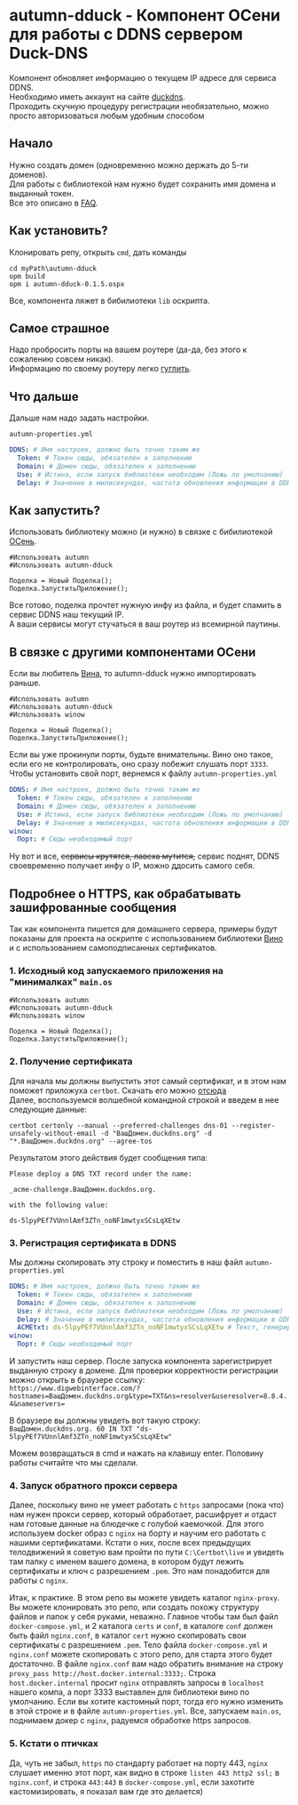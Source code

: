 # autumn-dduck - Компонент ОСени для работы с DDNS сервером Duck-DNS

Компонент обновляет информацию о текущем IP адресе для сервиса DDNS.  
Необходимо иметь аккаунт на сайте [duckdns](https://www.duckdns.org).  
Проходить скучную процедуру регистрации необязательно, можно просто авторизоваться любым удобным способом

## Начало

Нужно создать домен (одновременно можно держать до 5-ти доменов).  
Для работы с библиотекой нам нужно будет сохранить имя домена и выданный токен.  
Все это описано в [FAQ](https://www.duckdns.org/faqs.jsp).

## Как установить?

Клонировать репу, открыть `cmd`, дать команды

```batch
cd myPath\autumn-dduck
opm build
opm i autumn-dduck-0.1.5.ospx
```

Все, компонента ляжет в бибилиотеки `lib` оскрипта.

## Самое страшное

Надо пробросить порты на вашем роутере (да-да, без этого к сожалению совсем никак).  
Информацию по своему роутеру легко [гуглить](https://yandex.kz/search/?text=как+пробросить+порты+на+роутере+на+модеме+%25МойМодем%25&lr=162&clid=2378387-1&win=571).

## Что дальше

Дальше нам надо задать настройки.

`autumn-properties.yml`

```yaml
DDNS: # Имя настроек, должно быть точно таким же
  Token: # Токен сюды, обязателен к заполнению
  Domain: # Домен сюды, обязателен к заполнению
  Use: # Истина, если запуск библиотеки необходим (Ложь по умолчанию)
  Delay: # Значение в милисекундах, частота обновления информации в DDNS (300000мс по умолчанию)
```

## Как запустить?

Использовать библиотеку можно (и нужно) в связке с бибилиотекой [ОСень](https://github.com/nixel2007/autumn).

```bsl
#Использовать autumn
#Использовать autumn-dduck

Поделка = Новый Поделка();
Поделка.ЗапуститьПриложение();
```

Все готово, поделка прочтет нужную инфу из файла, и будет спамить в сервис DDNS наш текущий IP.  
А ваши сервисы могут стучаться в ваш роутер из всемирной паутины.

## В связке с другими компонентами ОСени

Если вы любитель [Вина](https://github.com/autumn-library/winow), то autumn-dduck нужно импортировать раньше.

```bsl
#Использовать autumn
#Использовать autumn-dduck
#Использовать winow

Поделка = Новый Поделка();
Поделка.ЗапуститьПриложение();
```

Если вы уже прокинули порты, будьте внимательны. Вино оно такое, если его не контролировать, оно сразу побежит слушать порт `3333`.  
Чтобы установить свой порт, вернемся к файлу `autumn-properties.yml`

```yaml
DDNS: # Имя настроек, должно быть точно таким же
  Token: # Токен сюды, обязателен к заполнению
  Domain: # Домен сюды, обязателен к заполнению
  Use: # Истина, если запуск библиотеки необходим (Ложь по умолчанию)
  Delay: # Значение в милисекундах, частота обновления информации в DDNS (300000мс по умолчанию)
winow:
  Порт: # Сюды необходимый порт
```

Ну вот и все, ~~сервисы крутятся, лавеха мутится,~~ сервис поднят, DDNS своевременно получает инфу о IP, можно ддосить самого себя.

## Подробнее о HTTPS, как обрабатывать зашифрованные сообщения

Так как компонента пишется для домашнего сервера, примеры будут показаны для проекта на оскрипте с использованием библиотеки [Вино](https://github.com/autumn-library/winow) и с использованием самоподписанных сертификатов.  

### 1. Исходный код запускаемого приложения на "минималках" `main.os`

```bsl
#Использовать autumn
#Использовать autumn-dduck
#Использовать winow

Поделка = Новый Поделка();
Поделка.ЗапуститьПриложение();
```

### 2. Получение сертификата

Для начала мы должны выпустить этот самый сертификат, и в этом нам поможет приложуха `certbot`. Скачать его можно [отсюда](https://certbot.eff.org/instructions?ws=other&os=windows)  
Далее, воспользуемся волшебной командной строкой и введем в нее следующие данные:

```batch
certbot certonly --manual --preferred-challenges dns-01 --register-unsafely-without-email -d "ВашДомен.duckdns.org" -d "*.ВашДомен.duckdns.org" --agree-tos
```

Результатом этого действия будет сообщения типа:

```batch
Please deploy a DNS TXT record under the name:

_acme-challenge.ВашДомен.duckdns.org.

with the following value:

ds-5lpyPEf7VUnnlAmf3ZTn_noNF1mwtyxSCsLqXEtw
```

### 3. Регистрация сертификата в DDNS

Мы должны скопировать эту строку и поместить в наш файл `autumn-properties.yml`

```yaml
DDNS: # Имя настроек, должно быть точно таким же
  Token: # Токен сюды, обязателен к заполнению
  Domain: # Домен сюды, обязателен к заполнению
  Use: # Истина, если запуск библиотеки необходим (Ложь по умолчанию)
  Delay: # Значение в милисекундах, частота обновления информации в DDNS (300000мс по умолчанию)
  ACMEtxt: ds-5lpyPEf7VUnnlAmf3ZTn_noNF1mwtyxSCsLqXEtw # Текст, генерируемый в certbot при создании сертификатов для SSL для ACME CHALLENGE
winow:
  Порт: # Сюды необходимый порт
```

И запустить наш сервер. После запуска компонента зарегистрирует выданную строку в домене. Для проверки корректности регистрации можно открыть в браузере ссылку:  
```https://www.digwebinterface.com/?hostnames=ВашДомен.duckdns.org&type=TXT&ns=resolver&useresolver=8.8.4.4&nameservers=```

В браузере вы должны увидеть вот такую строку:  
```ВашДомен.duckdns.org. 60 IN TXT "ds-5lpyPEf7VUnnlAmf3ZTn_noNF1mwtyxSCsLqXEtw"```

Можем возвращаться в cmd и нажать на клавишу enter. Половину работы считайте что мы сделали.  

### 4. Запуск обратного прокси сервера

Далее, поскольку вино не умеет работать с `https` запросами (пока что) нам нужен прокси сервер, который обработает, расшифрует и отдаст нам готовые данные на блюдечке с голубой каемочкой. Для этого используем docker образ с `nginx` на борту и научим его работать с нашими сертификатами. Кстати о них, после всех предыдущих телодвижений я советую вам пройти по пути `C:\Certbot\live` и увидеть там папку с именем вашего домена, в котором будут лежить сертификаты и ключ с разрешением `.pem`. Это нам понадобится для работы с `nginx`.  

Итак, к практике. В этом репо вы можете увидеть каталог `nginx-proxy`. Вы можете клонировать это репо, или создать похожу структуру файлов и папок у себя руками, неважно. Главное чтобы там был файл `docker-compose.yml`, и 2 каталога `certs` и `conf`, в каталоге `conf` должен быть файл `nginx.conf`, в каталог `cert` нужно скопировать свои сертификаты с разрешением `.pem`. Тело файла `docker-compose.yml` и `nginx.conf` можете скопировать с этого репо, для старта этого будет достаточно. В файле `nginx.conf` вам надо обратить внимание на строку `proxy_pass http://host.docker.internal:3333;`. Строка `host.docker.internal` просит `nginx` отправлять запросы в `localhost` нашего компа, а порт 3333 выставлен для библиотеки вино по умолчанию. Если вы хотите кастомный порт, тогда его нужно изменить в этой строке и в файле `autumn-properties.yml`. Все, запускаем `main.os`, поднимаем докер с `nginx`, радуемся обработке https запросов.

### 5. Кстати о птичках

Да, чуть не забыл, `https` по стандарту работает на порту 443, `nginx` слушает именно этот порт, как видно в строке `listen 443 http2 ssl;` в `nginx.conf`, и строка `443:443` в `docker-compose.yml`, если захотите кастомизировать, я показал вам где это делается)
